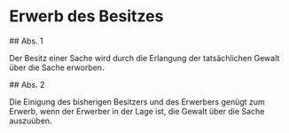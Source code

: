 # Erwerb des Besitzes



\#\# Abs. 1

 Der Besitz einer Sache wird durch die Erlangung der tatsächlichen Gewalt über die Sache erworben.

\#\# Abs. 2

 Die Einigung des bisherigen Besitzers und des Erwerbers genügt zum Erwerb, wenn der Erwerber in der Lage ist, die Gewalt über die Sache auszuüben. 

